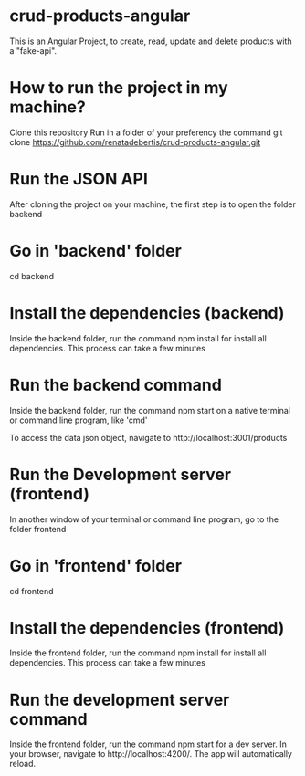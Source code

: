 # crud-products-angular
This is an Angular Project, to create, read, update and delete products with a "fake-api".

# How to run the project in my machine?
Clone this repository
Run in a folder of your preferency the command git clone https://github.com/renatadebertis/crud-products-angular.git

# Run the JSON API
After cloning the project on your machine, the first step is to open the folder backend

# Go in 'backend' folder
cd backend

# Install the dependencies (backend)
Inside the backend folder, run the command npm install for install all dependencies. This process can take a few minutes

# Run the backend command
Inside the backend folder, run the command npm start on a native terminal or command line program, like 'cmd'

To access the data json object, navigate to http://localhost:3001/products

# Run the Development server (frontend)
In another window of your terminal or command line program, go to the folder frontend

# Go in 'frontend' folder
cd frontend

# Install the dependencies (frontend)
Inside the frontend folder, run the command npm install for install all dependencies. This process can take a few minutes

# Run the development server command
Inside the frontend folder, run the command npm start for a dev server. In your browser, navigate to http://localhost:4200/. The app will automatically reload.
